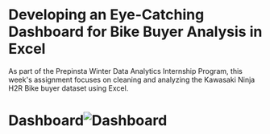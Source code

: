 # Developing an Eye-Catching Dashboard for Bike Buyer Analysis in Excel
As part of the Prepinsta Winter Data Analytics Internship Program, this week's assignment focuses on cleaning and analyzing the Kawasaki Ninja H2R Bike buyer dataset using Excel.

# Dashboard![Dashboard](https://github.com/rajesh9943/Preinsta_Winter_Data_Analytics_Internship_Assignment-1/assets/98160008/df479af3-b5ef-4f24-a6dc-ca54f8b41d72)

